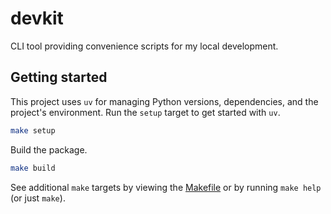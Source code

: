 # devkit

CLI tool providing convenience scripts for my local development.

## Getting started

This project uses `uv` for managing Python versions, dependencies, and the project's environment. Run the `setup` target to get started with `uv`.

```sh
make setup
```

Build the package.

```sh
make build
```

See additional `make` targets by viewing the [Makefile](./Makefile) or by running `make help` (or just `make`).

